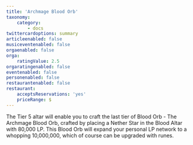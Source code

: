 ```yaml
---
title: 'Archmage Blood Orb'
taxonomy:
    category:
        - docs
twittercardoptions: summary
articleenabled: false
musiceventenabled: false
orgaenabled: false
orga:
    ratingValue: 2.5
orgaratingenabled: false
eventenabled: false
personenabled: false
restaurantenabled: false
restaurant:
    acceptsReservations: 'yes'
    priceRange: $
---
```


The Tier 5 altar will enable you to craft the last tier of Blood Orb - The Archmage Blood Orb, crafted by placing a Nether Star in the Blood Altar with 80,000 LP. This Blood Orb will expand your personal LP network to a whopping 10,000,000, which of course can be upgraded with runes.